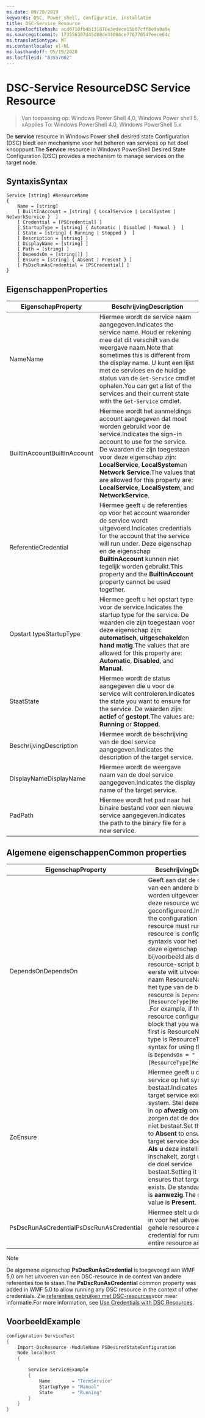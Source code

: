```yaml
---
ms.date: 09/20/2019
keywords: DSC, Power shell, configuratie, installatie
title: DSC-Service Resource
ms.openlocfilehash: acd0710fb4b131876e3edece15b07cff8e9a8a9e
ms.sourcegitcommit: 173556307d45d88de31086ce776770547eece64c
ms.translationtype: MT
ms.contentlocale: nl-NL
ms.lasthandoff: 05/19/2020
ms.locfileid: "83557002"
---
```

# <a name="dsc-service-resource"></a><span data-ttu-id="1630d-103">DSC-Service Resource</span><span class="sxs-lookup"><span data-stu-id="1630d-103">DSC Service Resource</span></span>

> <span data-ttu-id="1630d-104">Van toepassing op: Windows Power Shell 4,0, Windows Power shell 5. x</span><span class="sxs-lookup"><span data-stu-id="1630d-104">Applies To: Windows PowerShell 4.0, Windows PowerShell 5.x</span></span>

<span data-ttu-id="1630d-105">De **service** resource in Windows Power shell desired state Configuration (DSC) biedt een mechanisme voor het beheren van services op het doel knooppunt.</span><span class="sxs-lookup"><span data-stu-id="1630d-105">The **Service** resource in Windows PowerShell Desired State Configuration (DSC) provides a mechanism to manage services on the target node.</span></span>

## <a name="syntax"></a><span data-ttu-id="1630d-106">Syntaxis</span><span class="sxs-lookup"><span data-stu-id="1630d-106">Syntax</span></span>

```Syntax
Service [string] #ResourceName
{
    Name = [string]
    [ BuiltInAccount = [string] { LocalService | LocalSystem | NetworkService }  ]
    [ Credential = [PSCredential] ]
    [ StartupType = [string] { Automatic | Disabled | Manual }  ]
    [ State = [string] { Running | Stopped }  ]
    [ Description = [string] ]
    [ DisplayName = [string] ]
    [ Path = [string] ]
    [ DependsOn = [string[]] ]
    [ Ensure = [string] { Absent | Present } ]
    [ PsDscRunAsCredential = [PSCredential] ]
}
```

## <a name="properties"></a><span data-ttu-id="1630d-107">Eigenschappen</span><span class="sxs-lookup"><span data-stu-id="1630d-107">Properties</span></span>

|<span data-ttu-id="1630d-108">Eigenschap</span><span class="sxs-lookup"><span data-stu-id="1630d-108">Property</span></span> |<span data-ttu-id="1630d-109">Beschrijving</span><span class="sxs-lookup"><span data-stu-id="1630d-109">Description</span></span> |
|---|---|
|<span data-ttu-id="1630d-110">Name</span><span class="sxs-lookup"><span data-stu-id="1630d-110">Name</span></span> |<span data-ttu-id="1630d-111">Hiermee wordt de service naam aangegeven.</span><span class="sxs-lookup"><span data-stu-id="1630d-111">Indicates the service name.</span></span> <span data-ttu-id="1630d-112">Houd er rekening mee dat dit verschilt van de weergave naam.</span><span class="sxs-lookup"><span data-stu-id="1630d-112">Note that sometimes this is different from the display name.</span></span> <span data-ttu-id="1630d-113">U kunt een lijst met de services en de huidige status van de `Get-Service` cmdlet ophalen.</span><span class="sxs-lookup"><span data-stu-id="1630d-113">You can get a list of the services and their current state with the `Get-Service` cmdlet.</span></span> |
|<span data-ttu-id="1630d-114">BuiltInAccount</span><span class="sxs-lookup"><span data-stu-id="1630d-114">BuiltInAccount</span></span> |<span data-ttu-id="1630d-115">Hiermee wordt het aanmeldings account aangegeven dat moet worden gebruikt voor de service.</span><span class="sxs-lookup"><span data-stu-id="1630d-115">Indicates the sign-in account to use for the service.</span></span> <span data-ttu-id="1630d-116">De waarden die zijn toegestaan voor deze eigenschap zijn: **LocalService**, **LocalSystem**en **Network Service**.</span><span class="sxs-lookup"><span data-stu-id="1630d-116">The values that are allowed for this property are: **LocalService**, **LocalSystem**, and **NetworkService**.</span></span> |
|<span data-ttu-id="1630d-117">Referentie</span><span class="sxs-lookup"><span data-stu-id="1630d-117">Credential</span></span> |<span data-ttu-id="1630d-118">Hiermee geeft u de referenties op voor het account waaronder de service wordt uitgevoerd.</span><span class="sxs-lookup"><span data-stu-id="1630d-118">Indicates credentials for the account that the service will run under.</span></span> <span data-ttu-id="1630d-119">Deze eigenschap en de eigenschap **BuiltinAccount** kunnen niet tegelijk worden gebruikt.</span><span class="sxs-lookup"><span data-stu-id="1630d-119">This property and the **BuiltinAccount** property cannot be used together.</span></span> |
|<span data-ttu-id="1630d-120">Opstart type</span><span class="sxs-lookup"><span data-stu-id="1630d-120">StartupType</span></span> |<span data-ttu-id="1630d-121">Hiermee geeft u het opstart type voor de service.</span><span class="sxs-lookup"><span data-stu-id="1630d-121">Indicates the startup type for the service.</span></span> <span data-ttu-id="1630d-122">De waarden die zijn toegestaan voor deze eigenschap zijn: **automatisch**, **uitgeschakeld**en **hand matig**.</span><span class="sxs-lookup"><span data-stu-id="1630d-122">The values that are allowed for this property are: **Automatic**, **Disabled**, and **Manual**.</span></span> |
|<span data-ttu-id="1630d-123">Staat</span><span class="sxs-lookup"><span data-stu-id="1630d-123">State</span></span> |<span data-ttu-id="1630d-124">Hiermee wordt de status aangegeven die u voor de service wilt controleren.</span><span class="sxs-lookup"><span data-stu-id="1630d-124">Indicates the state you want to ensure for the service.</span></span> <span data-ttu-id="1630d-125">De waarden zijn: **actief** of **gestopt**.</span><span class="sxs-lookup"><span data-stu-id="1630d-125">The values are: **Running** or **Stopped**.</span></span> |
|<span data-ttu-id="1630d-126">Beschrijving</span><span class="sxs-lookup"><span data-stu-id="1630d-126">Description</span></span> |<span data-ttu-id="1630d-127">Hiermee wordt de beschrijving van de doel service aangegeven.</span><span class="sxs-lookup"><span data-stu-id="1630d-127">Indicates the description of the target service.</span></span> |
|<span data-ttu-id="1630d-128">DisplayName</span><span class="sxs-lookup"><span data-stu-id="1630d-128">DisplayName</span></span> |<span data-ttu-id="1630d-129">Hiermee wordt de weergave naam van de doel service aangegeven.</span><span class="sxs-lookup"><span data-stu-id="1630d-129">Indicates the display name of the target service.</span></span> |
|<span data-ttu-id="1630d-130">Pad</span><span class="sxs-lookup"><span data-stu-id="1630d-130">Path</span></span> |<span data-ttu-id="1630d-131">Hiermee wordt het pad naar het binaire bestand voor een nieuwe service aangegeven.</span><span class="sxs-lookup"><span data-stu-id="1630d-131">Indicates the path to the binary file for a new service.</span></span> |

## <a name="common-properties"></a><span data-ttu-id="1630d-132">Algemene eigenschappen</span><span class="sxs-lookup"><span data-stu-id="1630d-132">Common properties</span></span>

|<span data-ttu-id="1630d-133">Eigenschap</span><span class="sxs-lookup"><span data-stu-id="1630d-133">Property</span></span> |<span data-ttu-id="1630d-134">Beschrijving</span><span class="sxs-lookup"><span data-stu-id="1630d-134">Description</span></span> |
|---|---|
|<span data-ttu-id="1630d-135">DependsOn</span><span class="sxs-lookup"><span data-stu-id="1630d-135">DependsOn</span></span> |<span data-ttu-id="1630d-136">Geeft aan dat de configuratie van een andere bron moet worden uitgevoerd voordat deze resource wordt geconfigureerd.</span><span class="sxs-lookup"><span data-stu-id="1630d-136">Indicates that the configuration of another resource must run before this resource is configured.</span></span> <span data-ttu-id="1630d-137">De syntaxis voor het gebruik van deze eigenschap is bijvoorbeeld als de ID van het resource-script blok dat u als eerste wilt uitvoeren, de naam ResourceName is en het type van de bron resource is `DependsOn = "[ResourceType]ResourceName"` .</span><span class="sxs-lookup"><span data-stu-id="1630d-137">For example, if the ID of the resource configuration script block that you want to run first is ResourceName and its type is ResourceType, the syntax for using this property is `DependsOn = "[ResourceType]ResourceName"`.</span></span> |
|<span data-ttu-id="1630d-138">Zo</span><span class="sxs-lookup"><span data-stu-id="1630d-138">Ensure</span></span> |<span data-ttu-id="1630d-139">Hiermee geeft u op of de doel service op het systeem bestaat.</span><span class="sxs-lookup"><span data-stu-id="1630d-139">Indicates whether the target service exists on the system.</span></span> <span data-ttu-id="1630d-140">Stel deze eigenschap in op **afwezig** om ervoor te zorgen dat de doel service niet bestaat.</span><span class="sxs-lookup"><span data-stu-id="1630d-140">Set this property to **Absent** to ensure that the target service does not exist.</span></span> <span data-ttu-id="1630d-141">**Als u** deze instelling inschakelt, zorgt u ervoor dat de doel service bestaat.</span><span class="sxs-lookup"><span data-stu-id="1630d-141">Setting it to **Present** ensures that target service exists.</span></span> <span data-ttu-id="1630d-142">De standaard waarde is **aanwezig**.</span><span class="sxs-lookup"><span data-stu-id="1630d-142">The default value is **Present**.</span></span> |
|<span data-ttu-id="1630d-143">PsDscRunAsCredential</span><span class="sxs-lookup"><span data-stu-id="1630d-143">PsDscRunAsCredential</span></span> |<span data-ttu-id="1630d-144">Hiermee stelt u de referentie in voor het uitvoeren van de gehele resource als.</span><span class="sxs-lookup"><span data-stu-id="1630d-144">Sets the credential for running the entire resource as.</span></span> |

> [!NOTE]
> <span data-ttu-id="1630d-145">De algemene eigenschap **PsDscRunAsCredential** is toegevoegd aan WMF 5,0 om het uitvoeren van een DSC-resource in de context van andere referenties toe te staan.</span><span class="sxs-lookup"><span data-stu-id="1630d-145">The **PsDscRunAsCredential** common property was added in WMF 5.0 to allow running any DSC resource in the context of other credentials.</span></span> <span data-ttu-id="1630d-146">Zie [referenties gebruiken met DSC-resources](../../../configurations/runasuser.md)voor meer informatie.</span><span class="sxs-lookup"><span data-stu-id="1630d-146">For more information, see [Use Credentials with DSC Resources](../../../configurations/runasuser.md).</span></span>

## <a name="example"></a><span data-ttu-id="1630d-147">Voorbeeld</span><span class="sxs-lookup"><span data-stu-id="1630d-147">Example</span></span>

```powershell
configuration ServiceTest
{
    Import-DscResource -ModuleName PSDesiredStateConfiguration
    Node localhost
    {

        Service ServiceExample
        {
            Name        = "TermService"
            StartupType = "Manual"
            State       = "Running"
        }
    }
}
```
